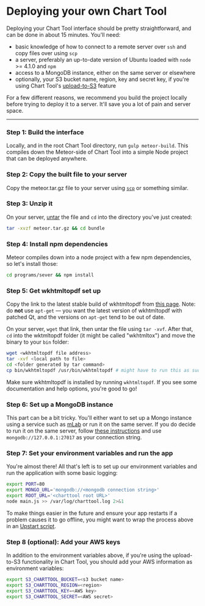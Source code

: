 # Deploying your own Chart Tool

Deploying your Chart Tool interface should be pretty straightforward, and can be done in about 15 minutes. You'll need:
- basic knowledge of how to connect to a remote server over `ssh` and copy files over using `scp`
- a server, preferably an up-to-date version of Ubuntu loaded with `node` >= 4.1.0 and `npm`
- access to a MongoDB instance, either on the same server or elsewhere
- optionally, your S3 bucket name, region, key and secret key, if you're using Chart Tool's [upload-to-S3](https://github.com/globeandmail/chart-tool/blob/master/tutorials/thumbnails.md) feature

For a few different reasons, we recommend you build the project locally before trying to deploy it to a server. It'll save you a lot of pain and server space.

----------


### **Step 1:** Build the interface
Locally, and in the root Chart Tool directory, run `gulp meteor-build`. This compiles down the Meteor-side of Chart Tool into a simple Node project that can be deployed anywhere.


### **Step 2:** Copy the built file to your server
Copy the meteor.tar.gz file to your server using [`scp`](http://www.hypexr.org/linux_scp_help.php) or something similar.


### **Step 3:** Unzip it
On your server, [untar](https://xkcd.com/1168/) the file and `cd` into the directory you've just created:
```sh
tar -xvzf meteor.tar.gz && cd bundle
```


### **Step 4:** Install npm dependencies
Meteor compiles down into a node project with a few npm dependencies, so let's install those:
```sh
cd programs/sever && npm install
```


### **Step 5:** Get wkhtmltopdf set up
Copy the link to the latest stable build of wkhtmltopdf from [this page](http://wkhtmltopdf.org/downloads.html). Note: do **not** use `apt-get` — you want the latest version of wkhtmltopdf with patched Qt, and the versions on `apt-get` tend to be out of date.

On your server, `wget` that link, then untar the file using `tar -xvf`. After that, `cd` into the wktmltopdf folder (it might be called "wkhtmltox") and move the binary to your `bin` folder:
```sh
wget <wkhtmltopdf file address>
tar -xvf <local path to file>
cd <folder generated by tar command>
cp bin/wkhtmltopdf /usr/bin/wkhtmltopdf # might have to run this as sudo
```
Make sure wkhtmltopdf is installed by running `wkhtmltopdf`. If you see some documentation and help options, you're good to go!

### **Step 6:** Set up a MongoDB instance
This part can be a bit tricky. You'll either want to set up a Mongo instance using a service such as [mLab](http://www.mlab.com) or run it on the same server. If you do decide to run it on the same server, follow [these instructions](https://www.digitalocean.com/community/tutorials/how-to-install-mongodb-on-ubuntu-16-04) and use `mongodb://127.0.0.1:27017` as your connection string.


### **Step 7:** Set your environment variables and run the app
You're almost there! All that's left is to set up our environment variables and run the application with some basic logging:
```sh
export PORT=80
export MONGO_URL='mongodb://<mongodb connection string>'
export ROOT_URL='<charttool root URL>'
node main.js >> /var/log/charttool.log 2>&1
```
To make things easier in the future and ensure your app restarts if a problem causes it to go offline, you might want to wrap the process above in an [Upstart script](https://www.digitalocean.com/community/tutorials/the-upstart-event-system-what-it-is-and-how-to-use-it).


### **Step 8 (optional):** Add your AWS keys
In addition to the environment variables above, if you're using the upload-to-S3 functionality in Chart Tool, you should add your AWS information as environment variables:
```sh
export S3_CHARTTOOL_BUCKET=<s3 bucket name>
export S3_CHARTTOOL_REGION=<region>
export S3_CHARTTOOL_KEY=<AWS key>
export S3_CHARTTOOL_SECRET=<AWS secret>
```
